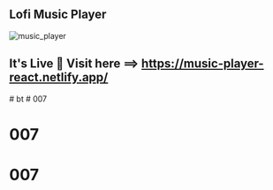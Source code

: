 ## Lofi Music Player

![music_player](https://user-images.githubusercontent.com/37651620/98583627-c6ed5180-22ec-11eb-999d-c6921f61ac93.png)

## It's Live 🎉 Visit here ==> https://music-player-react.netlify.app/
#   b t  
 # 007
# 007
# 007
